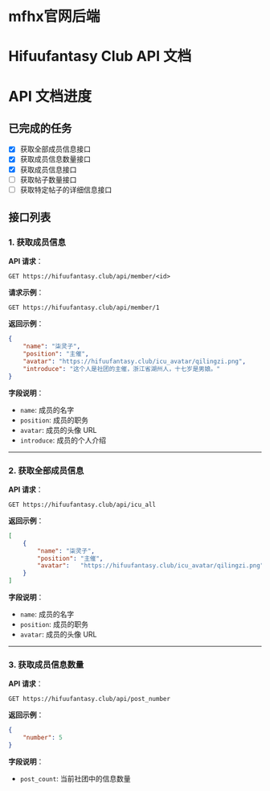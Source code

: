 # mfhx官网后端

# Hifuufantasy Club API 文档



# API 文档进度

## 已完成的任务
- [x] 获取全部成员信息接口
- [x] 获取成员信息数量接口
- [x] 获取成员信息接口
- [ ] 获取帖子数量接口
- [ ] 获取特定帖子的详细信息接口

## **接口列表**

### 1. 获取成员信息

**API 请求**：

```
GET https://hifuufantasy.club/api/member/<id>
```

**请求示例**：

```
GET https://hifuufantasy.club/api/member/1
```

**返回示例**：

```json
{
    "name": "柒灵子",
    "position": "主催",
    "avatar": "https://hifuufantasy.club/icu_avatar/qilingzi.png",
    "introduce": "这个人是社团的主催，浙江省湖州人，十七岁是男娘。"
}
```

**字段说明**：

- `name`: 成员的名字
- `position`: 成员的职务
- `avatar`: 成员的头像 URL
- `introduce`: 成员的个人介绍

------

### 2. 获取全部成员信息

**API 请求**：

```
GET https://hifuufantasy.club/api/icu_all
```

**返回示例**：

```json
[
    {
        "name": "柒灵子",
        "position": "主催",
        "avatar": 	"https://hifuufantasy.club/icu_avatar/qilingzi.png"
    }
]
```

**字段说明**：

- `name`:  成员的名字
- `position`:  成员的职务
- `avatar`:  成员的头像 URL

------

### 3. 获取成员信息数量

**API 请求**：

```
GET https://hifuufantasy.club/api/post_number
```

**返回示例**：

```json
{
    "number": 5
}
```

**字段说明**：

- `post_count`: 当前社团中的信息数量
